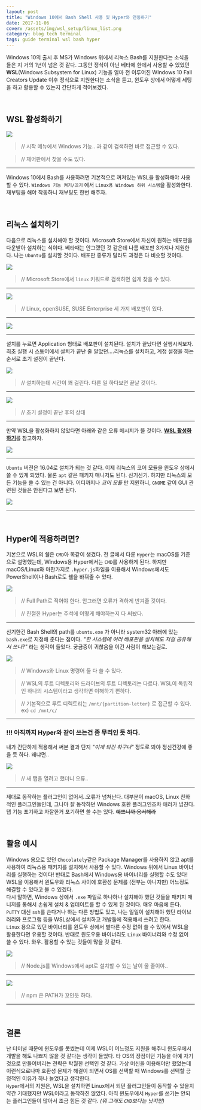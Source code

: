 ```yaml
---
layout: post
title: "Windows 10에서 Bash Shell 사용 및 Hyper와 연동하기"
date: 2017-11-06
cover: /assets/img/wsl_setup/linux_list.png
category: blog tech terminal
tags: guide terminal wsl bash hyper
---
```


Windows 10의 출시 후 MS가 Windows 위에서 리눅스 Bash를 지원한다는 소식을 들은 지 거의 1년이 넘은 것 같다. 그동안 정식이 아닌 베타에 한에서 사용할 수 있었던 **WSL**(Windows Subsystem for Linux) 기능을 얼마 전 이루어진 WIndows 10 Fall Creators Update 이후 정식으로 지원한다는 소식을 듣고, 윈도우 상에서 어떻게 세팅을 하고 활용할 수 있는지 간단하게 적어보겠다.
  
<br>
  
## WSL 활성화하기

![](/assets/img/wsl_setup/enable_wsl.png)
> // 시작 메뉴에서 Windows 기능.. 과 같이 검색하면 바로 접근할 수 있다.
  
> // 제어판에서 찾을 수도 있다.

---

Windows 10에서 Bash를 사용하려면 기본적으로 꺼져있는 WSL을 활성화해야 사용할 수 있다. `Windows 기능 켜기/끄기` 에서 `Linux용 Windows 하위 시스템`을 활성화한다. 재부팅을 해야 작동하니 재부팅도 한번 해주자.

<br>

## 리눅스 설치하기

다음으로 리눅스를 설치해야 할 것이다. Microsoft Store에서 자신이 원하는 배포판을 다운받아 설치하는 식이다. 베타때는 안그랬던 것 같은데 나름 배포판 3가지나 지원한다. 나는 `Ubuntu`를 설치할 것이다. 배포판 종류가 달라도 과정은 다 비슷할 것이다.

![](/assets/img/wsl_setup/search_linux.png)
> // Microsoft Store에서 `linux` 키워드로 검색하면 쉽게 찾을 수 있다.

---

![](/assets/img/wsl_setup/linux_list.png)
> // Linux, openSUSE, SUSE Enterprise 세 가지 배포판이 있다.

---

![](/assets/img/wsl_setup/install_ubuntu.png)

---

설치를 누르면 Application 형태로 배포판이 설치된다. 설치가 끝났다면 실행시켜보자. 최초 실행 시 스토어에서 설치가 끝난 줄 알았던....리눅스를 설치하고, 계정 설정을 하는 순서로 초기 설정이 끝난다.

![](/assets/img/wsl_setup/init_ubuntu.png)
> // 설치하는데 시간이 꽤 걸린다. 다른 일 하다보면 끝날 것이다.

---

![](/assets/img/wsl_setup/finish_init.png)
> // 초기 설정이 끝난 후의 상태

---

만약 WSL을 활성화하지 않았다면 아래와 같은 오류 메시지가 뜰 것이다. [**WSL 활성화하기**](#wsl-활성화하기)를 참고하자.

![](/assets/img/wsl_setup/wsl_init.png)

---

`Ubuntu` 버전은 16.04로 설치가 되는 것 같다. 이제 리눅스의 코어 모듈을 윈도우 상에서 쓸 수 있게 되었다. 물론 `apt` 같은 패키지 매니저도 된다. 신기신기. 하지만 리눅스의 모든 기능을 쓸 수 있는 건 아니다. 어디까지나 _코어 모듈_ 만 지원하니, `GNOME` 같이 GUI 관련된 것들은 안된다고 보면 된다.

![](/assets/img/wsl_setup/apt_update.png)

---
  
<br>
  
## Hyper에 적용하려면?

기본으로 WSL의 쉘은 `CMD`아 똑같이 생겼다. 
전 글에서 다룬 `Hyper`는 macOS를 기준으로 설명했는데, Windows용 Hyper에서는 `CMD`를 사용하게 된다. 하지만 macOS/Linux와 마찬가지로 `.hyper.js`파일을 이용해서 Windows에서도 PowerShell이나 Bash로도 쉘을 바꿔줄 수 있다.
  
![](/assets/img/wsl_setup/hyper_config.png)
> // Full Path로 적어야 한다. 안그러면 오류가 격하게 반겨줄 것이다.
  
> // 친절한 Hyper는 주석에 어떻게 해야하는지 다 써놨다.

---

신기한건 Bash Shell의 path를 `ubuntu.exe` 가 아니라 system32 아래에 있는 `bash.exe`로 지정해 준다는 점이다. _"한 시스템에 여러 배포판을 설치해도 저걸 공유해서 쓰나?"_ 라는 생각이 들었다. 궁금증이 귀찮음을 이긴 사람이 해보는걸로.

![](/assets/img/wsl_setup/hyper_example.png)
> // Windows와 Linux 명령어 둘 다 쓸 수 있다.
  
> // WSL의 루트 디렉토리와 드라이브의 루트 디렉토리는 다르다. WSL이 독립적인 하나의 시스템이라고 생각하면 이해하기 편하다.
  
> // 기본적으로 루트 디렉토리는 `/mnt/{partition-letter}` 로 접근할 수 있다. ex) `cd /mnt/c/`

---

### !!! 아직까지 Hyper와 같이 쓰는건 좀 무리인 듯 하다.
내가 간단하게 적용해서 써본 결과 단지 _"이게 되긴 하구나"_ 정도로 봐야 정신건강에 좋을 듯 하다. 왜냐면..

![](/assets/img/wsl_setup/error_hyper.png)
> // 새 탭을 열려고 했더니 오류..

---

제대로 동작하는 플러그인이 없어서..오류가 넘쳐난다. 대부분이 macOS, Linux 친화적인 플러그인들인데, 그나마 잘 동작하던 Windows 호환 플러그인조차 애러가 넘친다.  
탭 기능 포기하고 자잘한거 포기하면 쓸 수는 있다. ~~예쁘니까 용서해라~~
  
<br>
  
## 활용 예시

Windows 용으로 있던 `Chocolately`같은 Package Manager를 사용하지 않고 apt를 사용하여 리눅스용 패키지를 설치해서 사용할 수 있다. Windows 위에서 Linux 바이너리를 실행하는 것이다! 반대로 Bash에서 Windows용 바이너리를 실행할 수도 있다! WSL을 이용해서 윈도우와 리눅스 사이에 호환성 문제를 (전부는 아니지만) 어느정도 해결할 수 있다고 볼 수 있겠다.  
다시 말하면, Windows 상에서 `.exe` 파일로 하나하나 설치해야 했던 것들을 패키지 매니저를 통해서 손쉽게 설치 & 업데이트를 할 수 있게 된 것이다. 매우 마음에 든다. `PuTTY` 대신 `ssh`를 쓴다거나 하는 다른 방법도 있고, 나는 일일이 설치해야 했던 라이브러리와 프로그램 등을 WSL상에서 설치하고 개발툴에 적용해서 쓰려고 한다.  
`Linux` 용으로 있던 바이너리를 윈도우 상에서 별다른 수정 없이 쓸 수 있어서 WSL을 활용한다면 유용할 것이다. 반대로 윈도우용 바이너리도 `Linux` 바이너리와 수정 없이 쓸 수 있다. 와우. 활용할 수 있는 것들이 많을 것 같다.

![](/assets/img/wsl_setup/install_npm.png)
> // Node.js를 Windows에서 apt로 설치할 수 있는 날이 올 줄이야..

---

![](/assets/img/wsl_setup/finish_node.png)
> // npm 은 PATH가 꼬인듯 하다.

---



<br>

## 결론

난 터미널 때문에 윈도우를 못썼는데 이제 WSL이 어느정도 지원을 해주니 윈도우에서 개발을 해도 나쁘지 않을 것 같다는 생각이 들었다. 타 OS의 장점이던 기능을 아예 자기 것으로 만들어버리는 전략은 탁월한 선택인 것 같다. 가상 머신을 이용해야만 했었는데 이런식으로나마 호환성 문제가 해결이 되면서 OS를 선택할 때 Windows를 선택할 긍정적인 이유가 하나 늘었다고 생각한다.  
`Hyper`에서의 지원은, WSL을 설치하면 Linux에서 되던 플러그인들이 동작할 수 있을지 약간 기대했지만 WSL이라고 동작하진 않았다. 아직 윈도우에서 `Hyper`를 쓰기는 안되는 플러그인들이 많아서 조금 힘든 것 같다. _(뭐 그래도 `CMD`보다는 낫지만)_